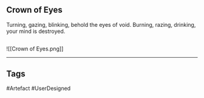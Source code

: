 ## Crown of Eyes
Turning, gazing, blinking,
behold the eyes of void.
Burning, razing, drinking,
your mind is destroyed.
## 
![[Crown of Eyes.png]]

---
## Tags
#Artefact
#UserDesigned 